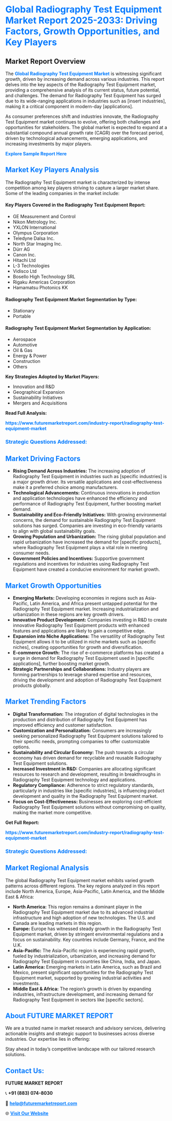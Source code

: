<h1 style="color: #007BFF;">Global Radiography Test Equipment Market Report 2025-2033: Driving Factors, Growth Opportunities, and Key Players</h1>

<section id="overview">
<h2>Market Report Overview</h2>
<p>The <a href="https://www.futuremarketreport.com/industry-report/radiography-test-equipment-market" style="color: #007BFF; text-decoration: none;"><strong>Global Radiography Test Equipment Market</strong></a> is witnessing significant growth, driven by increasing demand across various industries. This report delves into the key aspects of the Radiography Test Equipment market, providing a comprehensive analysis of its current status, future potential, and challenges. The demand for Radiography Test Equipment has surged due to its wide-ranging applications in industries such as [insert industries], making it a critical component in modern-day [applications].</p>
<p>As consumer preferences shift and industries innovate, the Radiography Test Equipment market continues to evolve, offering both challenges and opportunities for stakeholders. The global market is expected to expand at a substantial compound annual growth rate (CAGR) over the forecast period, driven by technological advancements, emerging applications, and increasing investments by major players.</p>
</section>

<section id="overview">
<p><a href="https://www.futuremarketreport.com/request-sample/reportId=104892" style="color: #007BFF; text-decoration: none;"><strong>Explore Sample Report Here</strong></a></p>
</section>

<section id="key-players">
<h2 style="color: #007BFF;">Market Key Players Analysis</h2>
<p>The Radiography Test Equipment market is characterized by intense competition among key players striving to capture a larger market share. Some of the leading companies in the market include:</p>
<h4>Key Players Covered in the Radiography Test Equipment Report:</h4>
<ul><li>GE Measurement and Control</li><li>Nikon Metrology Inc.</li><li>YXLON International</li><li>Olympus Corporation</li><li>Teledyne Dalsa Inc.</li><li>North Star Imaging Inc.</li><li>Dürr AG</li><li>Canon Inc.</li><li>Hitachi Ltd</li><li>L-3 Technologies</li><li>Vidisco Ltd</li><li>Bosello High Technology SRL</li><li>Rigaku Americas Corporation</li><li>Hamamatsu Photonics KK</li></ul>
<h4>Radiography Test Equipment Market Segmentation by Type:</h4>
<ul><li>Stationary</li><li>Portable</li></ul>

<h4>Radiography Test Equipment Market Segmentation by Application:</h4>
<ul><li>Aerospace</li><li>Automotive</li><li>Oil &amp; Gas</li><li>Energy &amp; Power</li><li>Construction</li><li>Others</li></ul>
<p><strong>Key Strategies Adopted by Market Players:</strong></p>
<ul>
<li>Innovation and R&D</li>
<li>Geographical Expansion</li>
<li>Sustainability Initiatives</li>
<li>Mergers and Acquisitions</li>
</ul>
</section>

<section>
<p><strong>Read Full Analysis: </strong></p><a href="https://www.futuremarketreport.com/industry-report/radiography-test-equipment-market" style="color: #007BFF; text-decoration: none;"><strong>https://www.futuremarketreport.com/industry-report/radiography-test-equipment-market</strong></a>
<h3 style="color: #007BFF;">Strategic Questions Addressed:</h3>
</section>

<section id="driving-factors">
<h2 style="color: #007BFF;">Market Driving Factors</h2>
<ul>
<li><strong>Rising Demand Across Industries:</strong> The increasing adoption of Radiography Test Equipment in industries such as [specific industries] is a major growth driver. Its versatile applications and cost-effectiveness make it a preferred choice among manufacturers.</li>
<li><strong>Technological Advancements:</strong> Continuous innovations in production and application technologies have enhanced the efficiency and performance of Radiography Test Equipment, further boosting market demand.</li>
<li><strong>Sustainability and Eco-Friendly Initiatives:</strong> With growing environmental concerns, the demand for sustainable Radiography Test Equipment solutions has surged. Companies are investing in eco-friendly variants to align with global sustainability goals.</li>
<li><strong>Growing Population and Urbanization:</strong> The rising global population and rapid urbanization have increased the demand for [specific products], where Radiography Test Equipment plays a vital role in meeting consumer needs.</li>
<li><strong>Government Policies and Incentives:</strong> Supportive government regulations and incentives for industries using Radiography Test Equipment have created a conducive environment for market growth.</li>
</ul>
</section>

<section id="growth-opportunities">
<h2 style="color: #007BFF;">Market Growth Opportunities</h2>
<ul>
<li><strong>Emerging Markets:</strong> Developing economies in regions such as Asia-Pacific, Latin America, and Africa present untapped potential for the Radiography Test Equipment market. Increasing industrialization and urbanization in these regions are key growth drivers.</li>
<li><strong>Innovative Product Development:</strong> Companies investing in R&D to create innovative Radiography Test Equipment products with enhanced features and applications are likely to gain a competitive edge.</li>
<li><strong>Expansion into Niche Applications:</strong> The versatility of Radiography Test Equipment allows it to be utilized in niche markets such as [specific niches], creating opportunities for growth and diversification.</li>
<li><strong>E-commerce Growth:</strong> The rise of e-commerce platforms has created a surge in demand for Radiography Test Equipment used in [specific applications], further boosting market growth.</li>
<li><strong>Strategic Partnerships and Collaborations:</strong> Industry players are forming partnerships to leverage shared expertise and resources, driving the development and adoption of Radiography Test Equipment products globally.</li>
</ul>
</section>

<section id="trending-factors">
<h2 style="color: #007BFF;">Market Trending Factors</h2>
<ul>
<li><strong>Digital Transformation:</strong> The integration of digital technologies in the production and distribution of Radiography Test Equipment has improved efficiency and customer satisfaction.</li>
<li><strong>Customization and Personalization:</strong> Consumers are increasingly seeking personalized Radiography Test Equipment solutions tailored to their specific needs, prompting companies to offer customizable options.</li>
<li><strong>Sustainability and Circular Economy:</strong> The push towards a circular economy has driven demand for recyclable and reusable Radiography Test Equipment solutions.</li>
<li><strong>Increased Investment in R&D:</strong> Companies are allocating significant resources to research and development, resulting in breakthroughs in Radiography Test Equipment technology and applications.</li>
<li><strong>Regulatory Compliance:</strong> Adherence to strict regulatory standards, particularly in industries like [specific industries], is influencing product development and quality in the Radiography Test Equipment market.</li>
<li><strong>Focus on Cost-Effectiveness:</strong> Businesses are exploring cost-efficient Radiography Test Equipment solutions without compromising on quality, making the market more competitive.</li>
</ul>
</section>

<section>
<p><strong>Get Full Report: </strong></p><a href="https://www.futuremarketreport.com/industry-report/radiography-test-equipment-market" style="color: #007BFF; text-decoration: none;"><strong>https://www.futuremarketreport.com/industry-report/radiography-test-equipment-market</strong></a>
<h3 style="color: #007BFF;">Strategic Questions Addressed:</h3>
</section>


<section id="regional-analysis">
<h2 style="color: #007BFF;">Market Regional Analysis</h2>
<p>The global Radiography Test Equipment market exhibits varied growth patterns across different regions. The key regions analyzed in this report include North America, Europe, Asia-Pacific, Latin America, and the Middle East & Africa:</p>
<ul>
<li><strong>North America:</strong> This region remains a dominant player in the Radiography Test Equipment market due to its advanced industrial infrastructure and high adoption of new technologies. The U.S. and Canada are leading markets in this region.</li>
<li><strong>Europe:</strong> Europe has witnessed steady growth in the Radiography Test Equipment market, driven by stringent environmental regulations and a focus on sustainability. Key countries include Germany, France, and the U.K.</li>
<li><strong>Asia-Pacific:</strong> The Asia-Pacific region is experiencing rapid growth, fueled by industrialization, urbanization, and increasing demand for Radiography Test Equipment in countries like China, India, and Japan.</li>
<li><strong>Latin America:</strong> Emerging markets in Latin America, such as Brazil and Mexico, present significant opportunities for the Radiography Test Equipment market, supported by growing industrial activities and investments.</li>
<li><strong>Middle East & Africa:</strong> The region’s growth is driven by expanding industries, infrastructure development, and increasing demand for Radiography Test Equipment in sectors like [specific sectors].</li>
</ul>
</section>

<footer>
<h2 style="color: #007BFF;">About FUTURE MARKET REPORT</h2>
<p>We are a trusted name in market research and advisory services, delivering actionable insights and strategic support to businesses across diverse industries. Our expertise lies in offering:</p>

<p>Stay ahead in today’s competitive landscape with our tailored research solutions.</p>

<h2 style="color: #007BFF;">Contact Us:</h2>
<p><strong>FUTURE MARKET REPORT</strong></p>
<p>📞 <strong>+91 (883) 074-8030</strong></p>
<p>📧 <strong><a href="mailto:help@futuremarketreport.com" style="color: #007BFF;">help@futuremarketreport.com</a></strong></p>
<p>🌐 <strong><a href="https://www.futuremarketreport.com/" style="color: #007BFF;">Visit Our Website</a></strong></p>
</footer>